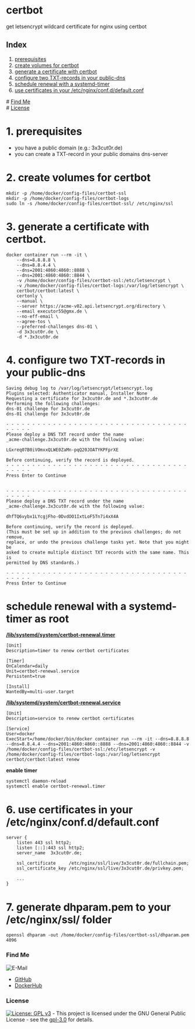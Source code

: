 # certbot

get letsencrypt wildcard certificate for nginx using certbot

## Index

1. [prerequisites](#prerequisites)
2. [create volumes for certbot](#volumes)  
3. [generate a certificate with certbot](#generate)  
4. [configure two TXT-records in your public-dns](#txt-records)  
5. [schedule renewal with a systemd-timer](#renewal)  
6. [use certificates in your /etc/nginx/conf.d/default.conf](#default.conf)

\# [Find Me](#findme)  
\# [License](#license)  

# 1. prerequisites <a name="prerequisites"></a>
* you have a public domain (e.g.: 3x3cut0r.de)
* you can create a TXT-record in your public domains dns-server

# 2. create volumes for certbot <a name="volumes"></a>
```shell
mkdir -p /home/docker/config-files/certbot-ssl
mkdir -p /home/docker/config-files/certbot-logs
sudo ln -s /home/docker/config-files/certbot-ssl/ /etc/nginx/ssl

```

# 3. generate a certificate with certbot. <a name="generate"></a>
```shell
docker container run --rm -it \
    --dns=8.8.8.8 \
	--dns=8.8.4.4 \
	--dns=2001:4860:4860::8888 \
	--dns=2001:4860:4860::8844 \
    -v /home/docker/config-files/certbot-ssl:/etc/letsencrypt \
    -v /home/docker/config-files/certbot-logs:/var/log/letsencrypt \
    certbot/certbot:latest \
    certonly \
    --manual \
    --server https://acme-v02.api.letsencrypt.org/directory \
    --email executor55@gmx.de \
    --no-eff-email \
    --agree-tos \
    --preferred-challenges dns-01 \
    -d 3x3cut0r.de \
    -d *.3x3cut0r.de

```

# 4. configure two TXT-records in your public-dns <a name="txt-records"></a>
```shell
Saving debug log to /var/log/letsencrypt/letsencrypt.log
Plugins selected: Authenticator manual, Installer None
Requesting a certificate for 3x3cut0r.de and *.3x3cut0r.de
Performing the following challenges:
dns-01 challenge for 3x3cut0r.de
dns-01 challenge for 3x3cut0r.de

- - - - - - - - - - - - - - - - - - - - - - - - - - - - - - - - - - - - - - - -
Please deploy a DNS TXT record under the name
_acme-challenge.3x3cut0r.de with the following value:

LGxreq07B0iVOmxxQLWE0ZaMn-pqQ20JOATYKPFprXE

Before continuing, verify the record is deployed.
- - - - - - - - - - - - - - - - - - - - - - - - - - - - - - - - - - - - - - - -
Press Enter to Continue


- - - - - - - - - - - - - - - - - - - - - - - - - - - - - - - - - - - - - - - -
Please deploy a DNS TXT record under the name
_acme-challenge.3x3cut0r.de with the following value:

dhfTQ6vybx1LYcgjFho-0DvdOO1IxtLoF5Tn7i4xX4A

Before continuing, verify the record is deployed.
(This must be set up in addition to the previous challenges; do not remove,
replace, or undo the previous challenge tasks yet. Note that you might be
asked to create multiple distinct TXT records with the same name. This is
permitted by DNS standards.)

- - - - - - - - - - - - - - - - - - - - - - - - - - - - - - - - - - - - - - - -
Press Enter to Continue

```

# schedule renewal with a systemd-timer as root <a name="renewal"></a>
**[/lib/systemd/system/certbot-renewal.timer](https://github.com/3x3cut0r/vps/blob/main/docker/lib/systemd/system/certbot-renewal.timer)**
```shell
[Unit]
Description=timer to renew certbot certificates

[Timer]
OnCalendar=daily
Unit=certbot-renewal.service
Persistent=true

[Install]
WantedBy=multi-user.target

```
**[/lib/systemd/system/certbot-renewal.service](https://github.com/3x3cut0r/vps/blob/main/docker/lib/systemd/system/certbot-renewal.service)**
```shell
[Unit]
Description=service to renew certbot certificates

[Service]
User=docker
ExecStart=/home/docker/bin/docker container run --rm -it --dns=8.8.8.8 --dns=8.8.4.4 --dns=2001:4860:4860::8888 --dns=2001:4860:4860::8844 -v /home/docker/config-files/certbot-ssl:/etc/letsencrypt -v /home/docker/config-files/certbot-logs:/var/log/letsencrypt certbot/certbot:latest renew

```
**enable timer**
```shell
systemctl daemon-reload
systemctl enable certbot-renewal.timer

```

# 6. use certificates in your /etc/nginx/conf.d/default.conf <a name="default.conf"></a>
```shell
server {
    listen 443 ssl http2;
    listen [::]:443 ssl http2;
    server_name  3x3cut0r.de;

    ssl_certificate     /etc/nginx/ssl/live/3x3cut0r.de/fullchain.pem;
    ssl_certificate_key /etc/nginx/ssl/live/3x3cut0r.de/privkey.pem;

    ...
}
```

# 7. generate dhparam.pem to your /etc/nginx/ssl/ folder
```shell
openssl dhparam -out /home/docker/config-files/certbot-ssl/dhparam.pem 4096

```

### Find Me <a name="findme"></a>

![E-Mail](https://img.shields.io/badge/E--Mail-executor55%40gmx.de-red)
* [GitHub](https://github.com/3x3cut0r)
* [DockerHub](https://hub.docker.com/u/3x3cut0r)

### License <a name="license"></a>

[![License: GPL v3](https://img.shields.io/badge/License-GPLv3-blue.svg)](https://www.gnu.org/licenses/gpl-3.0) - This project is licensed under the GNU General Public License - see the [gpl-3.0](https://www.gnu.org/licenses/gpl-3.0.en.html) for details.
